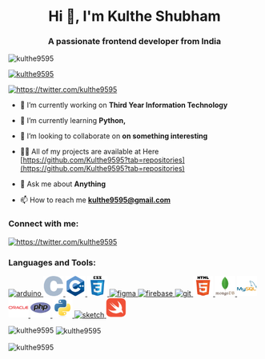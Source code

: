 <h1 align="center">Hi 👋, I'm Kulthe Shubham</h1>
<h3 align="center">A passionate frontend developer from India</h3>

<p align="left"> <img src="https://komarev.com/ghpvc/?username=kulthe9595&label=Profile%20views&color=0e75b6&style=flat" alt="kulthe9595" /> </p>

<p align="left"> <a href="https://github.com/ryo-ma/github-profile-trophy"><img src="https://github-profile-trophy.vercel.app/?username=kulthe9595" alt="kulthe9595" /></a> </p>

<p align="left"> <a href="https://twitter.com/https://twitter.com/kulthe9595" target="blank"><img src="https://img.shields.io/twitter/follow/https://twitter.com/kulthe9595?logo=twitter&style=for-the-badge" alt="https://twitter.com/kulthe9595" /></a> </p>

- 🔭 I’m currently working on **Third Year Information Technology**

- 🌱 I’m currently learning **Python,**

- 👯 I’m looking to collaborate on **on something interesting**

- 👨‍💻 All of my projects are available at Here [https://github.com/Kulthe9595?tab=repositories](https://github.com/Kulthe9595?tab=repositories)

- 💬 Ask me about **Anything**

- 📫 How to reach me **kulthe9595@gmail.com**

<h3 align="left">Connect with me:</h3>
<p align="left">
<a href="https://twitter.com/https://twitter.com/kulthe9595" target="blank"><img align="center" src="https://cdn.jsdelivr.net/npm/simple-icons@3.0.1/icons/twitter.svg" alt="https://twitter.com/kulthe9595" height="30" width="40" /></a>
</p>

<h3 align="left">Languages and Tools:</h3>
<p align="left"> <a href="https://www.arduino.cc/" target="_blank"> <img src="https://cdn.worldvectorlogo.com/logos/arduino-1.svg" alt="arduino" width="40" height="40"/> </a> <a href="https://www.cprogramming.com/" target="_blank"> <img src="https://raw.githubusercontent.com/devicons/devicon/master/icons/c/c-original.svg" alt="c" width="40" height="40"/> </a> <a href="https://www.w3schools.com/cpp/" target="_blank"> <img src="https://raw.githubusercontent.com/devicons/devicon/master/icons/cplusplus/cplusplus-original.svg" alt="cplusplus" width="40" height="40"/> </a> <a href="https://www.w3schools.com/css/" target="_blank"> <img src="https://raw.githubusercontent.com/devicons/devicon/master/icons/css3/css3-original-wordmark.svg" alt="css3" width="40" height="40"/> </a> <a href="https://www.figma.com/" target="_blank"> <img src="https://www.vectorlogo.zone/logos/figma/figma-icon.svg" alt="figma" width="40" height="40"/> </a> <a href="https://firebase.google.com/" target="_blank"> <img src="https://www.vectorlogo.zone/logos/firebase/firebase-icon.svg" alt="firebase" width="40" height="40"/> </a> <a href="https://git-scm.com/" target="_blank"> <img src="https://www.vectorlogo.zone/logos/git-scm/git-scm-icon.svg" alt="git" width="40" height="40"/> </a> <a href="https://www.w3.org/html/" target="_blank"> <img src="https://raw.githubusercontent.com/devicons/devicon/master/icons/html5/html5-original-wordmark.svg" alt="html5" width="40" height="40"/> </a> <a href="https://www.mongodb.com/" target="_blank"> <img src="https://raw.githubusercontent.com/devicons/devicon/master/icons/mongodb/mongodb-original-wordmark.svg" alt="mongodb" width="40" height="40"/> </a> <a href="https://www.mysql.com/" target="_blank"> <img src="https://raw.githubusercontent.com/devicons/devicon/master/icons/mysql/mysql-original-wordmark.svg" alt="mysql" width="40" height="40"/> </a> <a href="https://www.oracle.com/" target="_blank"> <img src="https://raw.githubusercontent.com/devicons/devicon/master/icons/oracle/oracle-original.svg" alt="oracle" width="40" height="40"/> </a> <a href="https://www.php.net" target="_blank"> <img src="https://raw.githubusercontent.com/devicons/devicon/master/icons/php/php-original.svg" alt="php" width="40" height="40"/> </a> <a href="https://www.python.org" target="_blank"> <img src="https://raw.githubusercontent.com/devicons/devicon/master/icons/python/python-original.svg" alt="python" width="40" height="40"/> </a> <a href="https://www.sketch.com/" target="_blank"> <img src="https://www.vectorlogo.zone/logos/sketchapp/sketchapp-icon.svg" alt="sketch" width="40" height="40"/> </a> <a href="https://developer.apple.com/swift/" target="_blank"> <img src="https://raw.githubusercontent.com/devicons/devicon/master/icons/swift/swift-original.svg" alt="swift" width="40" height="40"/> </a> </p>

<p><img align="left" src="https://github-readme-stats.vercel.app/api/top-langs?username=kulthe9595&show_icons=true&locale=en&layout=compact" alt="kulthe9595" /></p>

<p>&nbsp;<img align="center" src="https://github-readme-stats.vercel.app/api?username=kulthe9595&show_icons=true&locale=en" alt="kulthe9595" /></p>

<p><img align="center" src="https://github-readme-streak-stats.herokuapp.com/?user=kulthe9595&" alt="kulthe9595" /></p>
